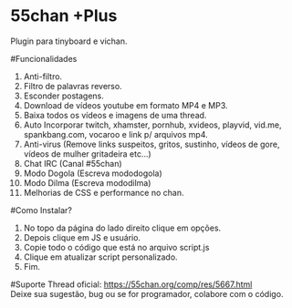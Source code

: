 # 55chan +Plus
Plugin para tinyboard e vichan.

#Funcionalidades

1) Anti-filtro. <br>
2) Filtro de palavras reverso. <br>
3) Esconder postagens. <br>
4) Download de vídeos youtube em formato MP4 e MP3. <br>
5) Baixa todos os vídeos e imagens de uma thread. <br>
6) Auto Incorporar twitch, xhamster, pornhub, xvideos, playvid, vid.me, spankbang.com, vocaroo e link p/ arquivos mp4. <br>
7) Anti-virus (Remove links suspeitos, gritos, sustinho, vídeos de gore, vídeos de mulher gritadeira etc...) <br>
8) Chat IRC (Canal #55chan) <br>
9) Modo Dogola (Escreva mododogola) <br>
10) Modo Dilma (Escreva mododilma) <br>
11) Melhorias de CSS e performance no chan.  <br>

#Como Instalar?
1) No topo da página do lado direito clique em opções. <br>
2) Depois clique em JS e usuário. <br>
3) Copie todo o código que está no arquivo script.js <br>
4) Clique em atualizar script personalizado. <br>
5) Fim.

#Suporte
Thread oficial: https://55chan.org/comp/res/5667.html  <br>
Deixe sua sugestão, bug ou se for programador, colabore com o código.
